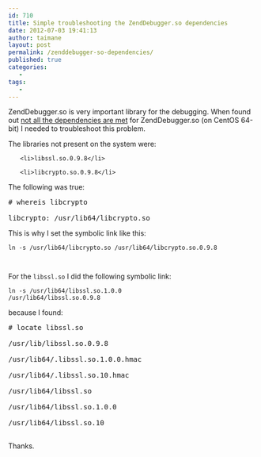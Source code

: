 ```yaml
---
id: 710
title: Simple troubleshooting the ZendDebugger.so dependencies
date: 2012-07-03 19:41:13
author: taimane
layout: post
permalink: /zenddebugger-so-dependencies/
published: true
categories:
   -
tags:
   -
---
```

ZendDebugger.so is very important library for the debugging. When found out <a href="https://programming-review.com/ldd-command-for-testing-the-linux-library-dependencies/">not all the dependencies are met</a> for ZendDebugger.so (on CentOS 64-bit) I needed to troubleshoot this problem.

The libraries not present on the system were:
<ul>
	<li>libssl.so.0.9.8</li>
	<li>libcrypto.so.0.9.8</li>
</ul>
The following was true:

<pre># whereis libcrypto
libcrypto: /usr/lib64/libcrypto.so</pre>

This is why I set the symbolic link like this:
<code>ln -s /usr/lib64/libcrypto.so /usr/lib64/libcrypto.so.0.9.8
</code>

For the <code>libssl.so</code> I did the following symbolic link:
<code>ln -s /usr/lib64/libssl.so.1.0.0 /usr/lib64/libssl.so.0.9.8</code>

because I found:
<pre># locate libssl.so
/usr/lib/libssl.so.0.9.8
/usr/lib64/.libssl.so.1.0.0.hmac
/usr/lib64/.libssl.so.10.hmac
/usr/lib64/libssl.so
/usr/lib64/libssl.so.1.0.0
/usr/lib64/libssl.so.10
</pre>

Thanks.

  

